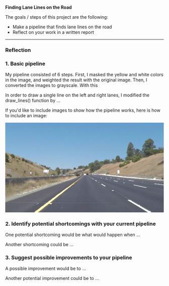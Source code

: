 
**Finding Lane Lines on the Road**

The goals / steps of this project are the following:
* Make a pipeline that finds lane lines on the road
* Reflect on your work in a written report


[//]: # (Image References)

[image1]: /test_images_output2/1masked.jpg "Mask - Yellow and White"
[image2]: /test_images_output2/2gray.jpg "Grayscale"
[image3]: /test_images_output2/3blurgray.jpg "Blurred Grayscale"
[image4]: /test_images_output2/4edges.jpg "Edges"
[image5]: /test_images_output2/5edgeswithmaskedregion.jpg "Masked Region"
[image6]: /test_images_output2/6final.jpg "Result"

---

### Reflection

### 1. Basic pipeline

My pipeline consisted of 6 steps. First, I masked the yellow and white colors in the image, and weighted the result with the original image. Then, I converted the images to grayscale. With this 

In order to draw a single line on the left and right lanes, I modified the draw_lines() function by ...

If you'd like to include images to show how the pipeline works, here is how to include an image: 

![alt text][image1]


### 2. Identify potential shortcomings with your current pipeline


One potential shortcoming would be what would happen when ... 

Another shortcoming could be ...


### 3. Suggest possible improvements to your pipeline

A possible improvement would be to ...

Another potential improvement could be to ...
